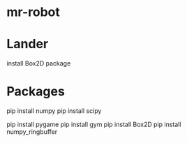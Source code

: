 # mr-robot


# Lander
install Box2D package


# Packages
pip install numpy
pip install scipy

pip install pygame
pip install gym
pip install Box2D
pip install numpy_ringbuffer